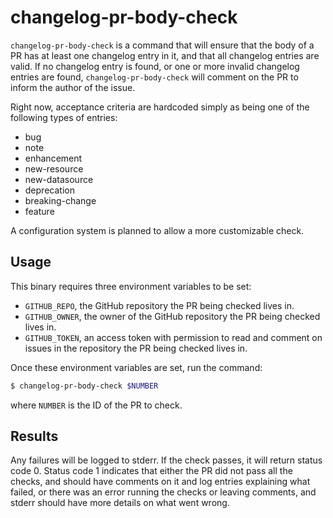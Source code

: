 # changelog-pr-body-check

`changelog-pr-body-check` is a command that will ensure that the body of a PR
has at least one changelog entry in it, and that all changelog entries are
valid. If no changelog entry is found, or one or more invalid changelog entries
are found, `changelog-pr-body-check` will comment on the PR to inform the
author of the issue.

Right now, acceptance criteria are hardcoded simply as being one of the
following types of entries:

* bug
* note
* enhancement
* new-resource
* new-datasource
* deprecation
* breaking-change
* feature

A configuration system is planned to allow a more customizable check.

## Usage

This binary requires three environment variables to be set:

* `GITHUB_REPO`, the GitHub repository the PR being checked lives in.
* `GITHUB_OWNER`, the owner of the GitHub repository the PR being checked lives
  in.
* `GITHUB_TOKEN`, an access token with permission to read and comment on issues
  in the repository the PR being checked lives in.

Once these environment variables are set, run the command:

```sh
$ changelog-pr-body-check $NUMBER
```

where `NUMBER` is the ID of the PR to check.

## Results

Any failures will be logged to stderr. If the check passes, it will return
status code 0. Status code 1 indicates that either the PR did not pass all the
checks, and should have comments on it and log entries explaining what failed,
or there was an error running the checks or leaving comments, and stderr should
have more details on what went wrong.
